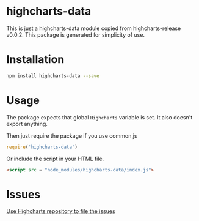# highcharts-data
This is just a highcharts-data module copied from highcharts-release v0.0.2.
This package is generated for simplicity of use.

# Installation
```bash
npm install highcharts-data --save
```
# Usage
The package expects that global `Highcharts` variable is set.
It also doesn't export anything.

Then just require the package if you use common.js
```javascript
require('highcharts-data')
```

Or include the script in your HTML file.
```html
<script src = "node_modules/highcharts-data/index.js">
```
# Issues
[Use Highcharts repository to file the issues](https://github.com/highslide-software/highcharts.com/issues)


